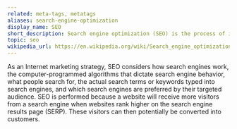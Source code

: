 ```yaml
---
related: meta-tags, metatags
aliases: search-engine-optimization
display_name: SEO
short_description: Search engine optimization (SEO) is the process of improving the quality and quantity of website traffic to a website or a web page from search engines.
topic: seo
wikipedia_url: https://en.wikipedia.org/wiki/Search_engine_optimization
---
```

As an Internet marketing strategy, SEO considers how search engines work, the computer-programmed algorithms that dictate search engine behavior, what people search for, the actual search terms or keywords typed into search engines, and which search engines are preferred by their targeted audience. SEO is performed because a website will receive more visitors from a search engine when websites rank higher on the search engine results page (SERP). These visitors can then potentially be converted into customers.
